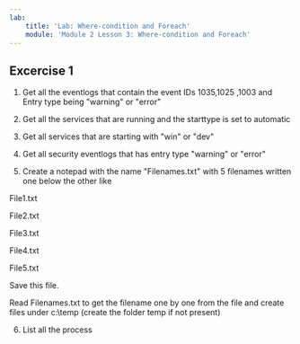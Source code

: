 ```yaml
---
lab:
    title: 'Lab: Where-condition and Foreach' 
    module: 'Module 2 Lesson 3: Where-condition and Foreach'
--- 
```


## Excercise 1 

1. Get all the eventlogs that contain the event IDs 1035,1025 ,1003 and Entry type being "warning" or "error" 



2. Get all the services that are running and the starttype is set to automatic 

3. Get all services that are starting with "win" or "dev" 


4. Get all security eventlogs that has entry type "warning" or "error"


5. Create a notepad with the name "Filenames.txt" with 5 filenames written one below the other like 

  File1.txt
  
  File2.txt
  
  File3.txt
  
  File4.txt

  File5.txt

Save this file. 

Read Filenames.txt to get the filename one by one from the file and create files under c:\temp (create the folder temp if not present) 

6. List all the process 

